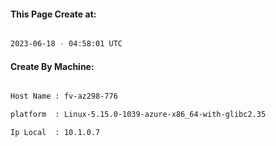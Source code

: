 
   
#### This Page Create at:

```bash

2023-06-18 - 04:58:01 UTC

```

#### Create By Machine:

```bash

Host Name : fv-az298-776

platform  : Linux-5.15.0-1039-azure-x86_64-with-glibc2.35

Ip Local  : 10.1.0.7

```

